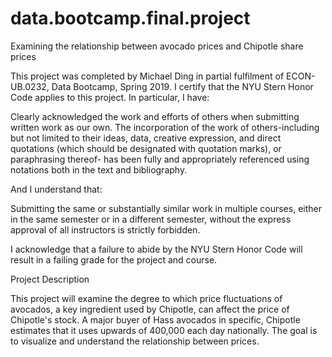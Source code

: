 # data.bootcamp.final.project
Examining the relationship between avocado prices and Chipotle share prices

This project was completed by Michael Ding in partial fulfilment of ECON-UB.0232, Data Bootcamp, Spring 2019. I certify that the NYU Stern Honor Code applies to this project. In particular, I have:

Clearly acknowledged the work and efforts of others when submitting written work as our own. The incorporation of the work of others-including but not limited to their ideas, data, creative expression, and direct quotations (which should be designated with quotation marks), or paraphrasing thereof- has been fully and appropriately referenced using notations both in the text and bibliography.

And I understand that:

Submitting the same or substantially similar work in multiple courses, either in the same semester or in a different semester, without the express approval of all instructors is strictly forbidden.

I acknowledge that a failure to abide by the NYU Stern Honor Code will result in a failing grade for the project and course.

Project Description

This project will examine the degree to which price fluctuations of avocados, a key ingredient used by Chipotle, can affect the price of Chipotle's stock. A major buyer of Hass avocados in specific, Chipotle estimates that it uses upwards of 400,000 each day nationally. The goal is to visualize and understand the relationship between prices.

